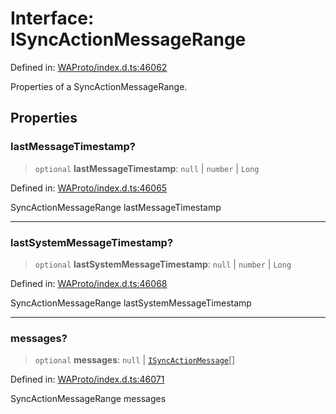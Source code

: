 # Interface: ISyncActionMessageRange

Defined in: [WAProto/index.d.ts:46062](https://github.com/WhiskeySockets/Baileys/blob/2fdabb7f387029b680a2c5e056c7022c25b0f110/WAProto/index.d.ts#L46062)

Properties of a SyncActionMessageRange.

## Properties

### lastMessageTimestamp?

> `optional` **lastMessageTimestamp**: `null` \| `number` \| `Long`

Defined in: [WAProto/index.d.ts:46065](https://github.com/WhiskeySockets/Baileys/blob/2fdabb7f387029b680a2c5e056c7022c25b0f110/WAProto/index.d.ts#L46065)

SyncActionMessageRange lastMessageTimestamp

***

### lastSystemMessageTimestamp?

> `optional` **lastSystemMessageTimestamp**: `null` \| `number` \| `Long`

Defined in: [WAProto/index.d.ts:46068](https://github.com/WhiskeySockets/Baileys/blob/2fdabb7f387029b680a2c5e056c7022c25b0f110/WAProto/index.d.ts#L46068)

SyncActionMessageRange lastSystemMessageTimestamp

***

### messages?

> `optional` **messages**: `null` \| [`ISyncActionMessage`](ISyncActionMessage.md)[]

Defined in: [WAProto/index.d.ts:46071](https://github.com/WhiskeySockets/Baileys/blob/2fdabb7f387029b680a2c5e056c7022c25b0f110/WAProto/index.d.ts#L46071)

SyncActionMessageRange messages
